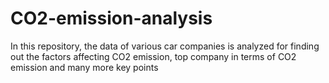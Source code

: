 # CO2-emission-analysis
In this repository, the data of various car companies is analyzed for finding out the factors affecting CO2 emission, top company in terms of CO2 emission and many more key points
